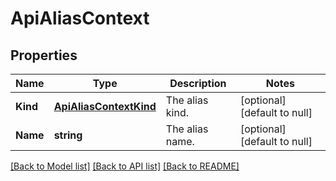# ApiAliasContext

## Properties
Name | Type | Description | Notes
------------ | ------------- | ------------- | -------------
**Kind** | [**ApiAliasContextKind**](apiAliasContextKind.md) | The alias kind. | [optional] [default to null]
**Name** | **string** | The alias name. | [optional] [default to null]

[[Back to Model list]](../README.md#documentation-for-models) [[Back to API list]](../README.md#documentation-for-api-endpoints) [[Back to README]](../README.md)



